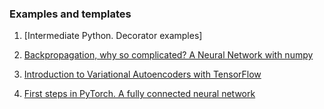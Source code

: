 ### Examples and templates
1. [Intermediate Python. Decorator examples]

2. [Backpropagation, why so complicated? A Neural Network with numpy](https://github.com/FullSimplify/Examples/blob/master/net_numpy3.ipynb)

3. [Introduction to Variational Autoencoders with TensorFlow](https://github.com/FullSimplify/Examples/blob/master/Introduction%20to%20Variational%20Autoencoders_1.ipynb)

4. [First steps in PyTorch. A fully connected neural network](https://github.com/FullSimplify/Examples/blob/master/iris_fcnn_example.ipynb)
